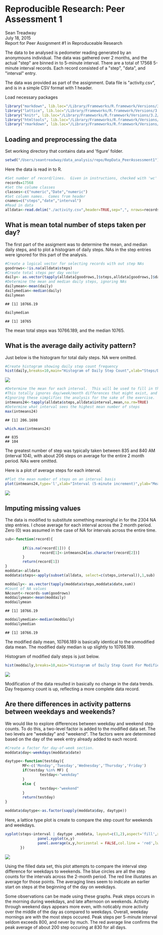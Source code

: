 # Reproducible Research: Peer Assessment 1
Sean Treadway  
July 18, 2015  
Report for Peer Assignment #1 in Reproduceable Research

The data to be analysed is pedometer reading generated by an anonymouns individual.  The data was gathered over 2 months, and the actual "step" are binned in to 5-minute interval.  There are a total of 17568 5-minute interval records.  Each record consisted of a "step", "data", and "interval" entry.

The data was provided as part of the assignment.  Data file is "activity.csv", and is in a simple CSV format with 1 header.

Load necessary packages

```r
library("markdown", lib.loc="/Library/Frameworks/R.framework/Versions/3.2/Resources/library")
library("lattice", lib.loc="/Library/Frameworks/R.framework/Versions/3.2/Resources/library")
library("knitr", lib.loc="/Library/Frameworks/R.framework/Versions/3.2/Resources/library")
library("htmltools", lib.loc="/Library/Frameworks/R.framework/Versions/3.2/Resources/library")
library("rmarkdown", lib.loc="/Library/Frameworks/R.framework/Versions/3.2/Resources/library")
```

## Loading and preprocessing the data
Set working directory that contains data and 'figure' folder.

```r
setwd("/Users/seantreadway/data_analysis/repo/RepData_PeerAssessment1")
```
Here the data is read in to R.

```r
#Set number of record/lines.  Given in instructions, checked with 'wc' at command line
records=17568
#Set the colume classes
classes<-c("numeric","Date","numeric")
#Set column names.  Comes from header
cnames=c("steps","date","interval")
#Read in data
alldata<-read.delim("./activity.csv",header=TRUE,sep=",", nrows=records,colClasses=classes,strip.white=TRUE)
```

## What is mean total number of steps taken per day?
The first part of the assigment was to determine the mean, and median daily steps, and to plot a histogram of daily steps.
NAs in the step entries were ignored for this part of the analysis.

```r
#Create a logical vector for selecting records with out step NAs
goodrows<-!is.na(alldata$steps)
#Create total steps per day vector
daily<- as.vector(tapply(alldata[goodrows,]$steps,alldata[goodrows,]$date,sum))
#Determine the mean and median daily steps, ignoring NAs
dailymean<-mean(daily)
dailymedian<-median(daily)
dailymean
```

```
## [1] 10766.19
```

```r
dailymedian
```

```
## [1] 10765
```
The mean total steps was 10766.189, and the median 10765.


## What is the average daily activity pattern?
Just below is the histogram for total daily steps.  NA were omitted.

```r
#Create histogram showing daily step count frequency
hist(daily,breaks=10,main="Histogram of Daily Step Count",xlab="Steps/Day",ylab="Number of Days")
```

![](Repo_PA1_final_files/figure-html/unnamed-chunk-5-1.png) 


```r
#Determine the mean for each interval.  This will be used to fill in the step NAs.  
#This totally ignores day/week/month differences that might exist, and any trends in activity. 
#Ignoring these simplifies the analysis for the sake of the exercise.
intmeans24<-tapply(alldata$steps,alldata$interval,mean,na.rm=TRUE)
#Determine what interval sees the highest mean number of steps
max(intmeans24)
```

```
## [1] 206.1698
```

```r
which.max(intmeans24)
```

```
## 835 
## 104
```
The greatest number of step was typically taken between 835 and 840 AM (interval 104), with about 206 steps on average for the entire 2 month period.  NAs were omitted.

Here is a plot of average steps for each interval.  

```r
#Plot the mean number of steps on an interval basis
plot(intmeans24,type='l',xlab="Interval (5-minute increment)",ylab="Mean Steps",main="Interval Step Average Across 2 Months")
```

![](Repo_PA1_final_files/figure-html/unnamed-chunk-7-1.png) 

## Imputing missing values
The data is modified to substitute something meaningful in for the 2304 NA step entries.
I chose average for each interval across the 2 month period. Zero (0) was assumed in the case of NA for intervals across the entire time.

```r
sub<-function(record){
        
        if(is.na(record[1])) {
                record[1]<-intmeans24[as.character(record[2])]
        }
        return(record[1])
}
moddata<-alldata
moddata$steps<-apply(subset(alldata, select=c(steps,interval)),1,sub)

moddaily<- as.vector(tapply(moddata$steps,moddata$date,sum))
#Count of NA values
NAcount<-records-sum(goodrows)
moddailymean<-mean(moddaily)
moddailymean
```

```
## [1] 10766.19
```

```r
moddailymedian<-median(moddaily)
moddailymedian
```

```
## [1] 10766.19
```
The modified daily mean, 10766.189 is basically identical to the unmodified data mean.
The modified daily median is up slightly to 10766.189.

Histogram of modified daily steps is just below.

```r
hist(moddaily,breaks=10,main="Histogram of Daily Step Count For Modified Data",xlab="Steps/Day",ylab="Number of Days")
```

![](Repo_PA1_final_files/figure-html/unnamed-chunk-9-1.png) 

Modification of the data resulted in basically no change in the data trends.  Day frequency count is up, reflecting a more complete data record.

## Are there differences in activity patterns between weekdays and weekends?
We would like to explore differences between weekday and weekend step counts.  To do this, a two-level factor is added to the modified data set.  The two levels are "weekday" and "weekend".  The factors were are determined based on the day of the week entry already added to each record.

```r
#Create a factor for day-of-week section.
moddata$day<-weekdays(moddata$date)

daytype<-function(testday){
        MF<-c('Monday','Tuesday','Wednesday','Thursday','Friday')
        if(testday %in% MF) {
                testday<-"weekday"
        }
        else {
                testday<-"weekend"
        }
        return(testday)
}
```


```r
moddata$daytype<-as.factor(sapply(moddata$day, daytype))
```

Here, a lattice type plot is create to compare the step count for weekends and weekdays.

```r
xyplot(steps~interval | daytype ,moddata, layout=c(1,2),aspect='fill',xlab='Interval Time (24-hour format)',ylab='Steps', panel=function(x,y){
               panel.xyplot(x,y)
               panel.average(x,y,horizontal = FALSE,col.line = 'red',lwd=5)
       })
```

![](Repo_PA1_final_files/figure-html/unnamed-chunk-12-1.png) 

Using the filled data set, this plot attempts to compare the interval step difference for weekdays to weekends.  The blue circles are all the step counts for the intervals across the 2-month period.  The red line illustates an average for those points.  The averaging lines seem to indicate an earlier start on steps at the beginning of the day on weekdays.  

Some observations can be made using these graphs.  Peak steps occurs in the morning during weekdays, and late afternoon on weekends.  Activity through weekend days appears more even, with noticably more activity over the middle of the day as compared to weekdays.  Overall, weekday mornings are with the most steps occured.  Peak steps per 5-minute interval seldom exceeds 800, and never by much. The red average line confirms the peak average of about 200 step occuring at 830 for all days.

